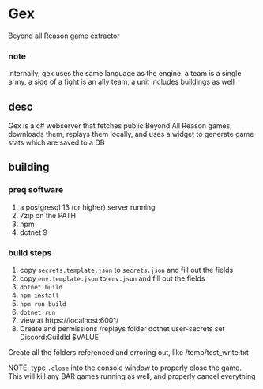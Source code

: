 # Gex

Beyond all Reason game extractor

### note

internally, gex uses the same language as the engine. a team is a single army, a side of a fight is an ally team, a unit includes buildings as well

## desc

Gex is a c# webserver that fetches public Beyond All Reason games, downloads them, replays them locally, and uses a widget to generate game stats which are saved to a DB

## building

### preq software

1. a postgresql 13 (or higher) server running
1. 7zip on the PATH
1. npm
1. dotnet 9

### build steps

1. copy `secrets.template.json` to `secrets.json` and fill out the fields
1. copy `env.template.json` to `env.json` and fill out the fields
1. `dotnet build`
1. `npm install`
1. `npm run build`
1. `dotnet run`
1. view at https://localhost:6001/
2. Create and permissions /replays folder
dotnet user-secrets set Discord:GuildId $VALUE

Create all the folders referenced and erroring out, like 
/temp/test_write.txt


NOTE: type `.close` into the console window to properly close the game. This will kill any BAR games running as well, and properly cancel everything


